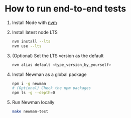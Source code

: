 # How to run end-to-end tests

1. Install Node with [nvm](https://github.com/nvm-sh/nvm)
2. Install latest node LTS

    ```bash
    nvm install --lts
    nvm use --lts
    ```

3. (Optional) Set the LTS version as the default

    ```bash
    nvm alias default <type_version_by_yourself>
    ```

4. Install Newman as a global package

    ```bash
    npm i -g newman
    # (Optional) Check the npm packages
    npm ls -g --depth=0
    ```

5. Run Newman locally

    ```bash
    make newman-test
    ```
